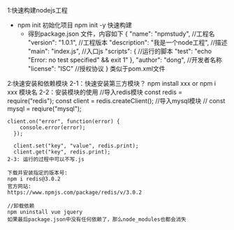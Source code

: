 1:快速构建nodejs工程
-   npm init    初始化项目
    npm init -y 快速构建
    - 得到package.json 文件，内容如下
{
  "name": "npmstudy",       //工程名
  "version": "1.0.1",       //工程版本
  "description": "我是一个node工程",    //描述
  "main": "index.js",       //入口js
  "scripts": {              //运行的脚本
    "test": "echo \"Error: no test specified\" && exit 1"
  },
  "author": "dong",     //开发者名称
  "license": "ISC"      //授权协议
}
类似于pom.xml文件

2:快速安装和依赖模块
  2-1：快速安装第三方模块？
    npm install xxx or npm i xxx 模块名
  2-2：安装模块的使用
    //导入redis模块
      const redis = require("redis");
      const client = redis.createClient();
    //导入mysql模块
    // const mysql = reqiure("mysql");  

    client.on("error", function(error) {
        console.error(error);
      });
      
      client.set("key", "value", redis.print);
      client.get("key", redis.print);
    2-3: 运行的过程中可以不写.js
    
    下载并安装指定的版本号:
    npm i redis@3.0.2
    官方网站:
    https://www.npmjs.com/package/redis/v/3.0.2  

    //卸载依赖
    npm uninstall vue jquery
    如果最后package.json中没有任何依赖了，那么node_modules也都会消失